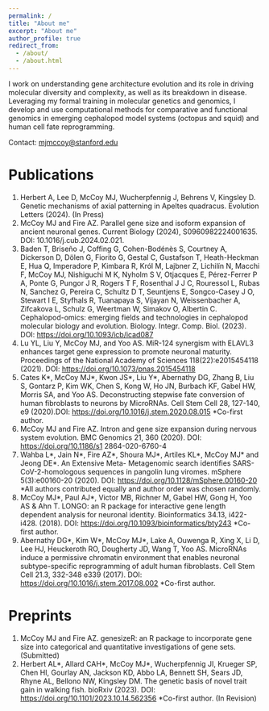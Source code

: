 ```yaml
---
permalink: /
title: "About me"
excerpt: "About me"
author_profile: true
redirect_from: 
  - /about/
  - /about.html
---
```

I work on understanding gene architecture evolution and its role in driving molecular diversity and complexity, as well as its breakdown in disease. Leveraging my formal training in molecular genetics and genomics, I develop and use computational methods for comparative and functional genomics in emerging cephalopod model systems (octopus and squid) and human cell fate reprogramming.

Contact: mjmccoy@stanford.edu

# Publications
1. Herbert A, Lee D, McCoy MJ, Wucherpfennig J, Behrens V, Kingsley D. Genetic mechanisms of axial patterning in Apeltes quadracus. Evolution Letters (2024). (In Press)
2. McCoy MJ and Fire AZ. Parallel gene size and isoform expansion of ancient neuronal genes. Current Biology (2024), S0960982224001635. DOI: 10.1016/j.cub.2024.02.021.
3. Baden T, Briseño J, Coffing G, Cohen-Bodénès S, Courtney A, Dickerson D, Dölen G, Fiorito G, Gestal C, Gustafson T, Heath-Heckman E, Hua Q, Imperadore P, Kimbara R, Król M, Lajbner Z, Lichilín N, Macchi F, McCoy MJ, Nishiguchi M K, Nyholm S V, Otjacques E, Pérez-Ferrer P A, Ponte G, Pungor J R, Rogers T F, Rosenthal J J C, Rouressol L, Rubas N, Sanchez G, Pereira C, Schultz D T, Seuntjens E, Songco-Casey J O, Stewart I E, Styfhals R, Tuanapaya S, Vijayan N, Weissenbacher A, Zifcakova L, Schulz G, Weertman W, Simakov O, Albertin C. Cephalopod-omics: emerging fields and technologies in cephalopod molecular biology and evolution. Biology. Integr. Comp. Biol. (2023). DOI: https://doi.org/10.1093/icb/icad087
4. Lu YL, Liu Y, McCoy MJ, and Yoo AS. MiR-124 synergism with ELAVL3 enhances target gene
expression to promote neuronal maturity. Proceedings of the National Academy of Sciences
118(22):e2015454118 (2021). DOI: https://doi.org/10.1073/pnas.2015454118
5. Cates K*, McCoy MJ*, Kwon JS*, Liu Y*, Abernathy DG, Zhang B, Liu S, Gontarz P, Kim WK, Chen S,
Kong W, Ho JN, Burbach KF, Gabel HW, Morris SA, and Yoo AS. Deconstructing stepwise fate
conversion of human fibroblasts to neurons by MicroRNAs. Cell Stem Cell 28, 127-140, e9 (2020).DOI:
https://doi.org/10.1016/j.stem.2020.08.015 *Co-first author.
6. McCoy MJ and Fire AZ. Intron and gene size expansion during nervous system evolution. BMC Genomics
21, 360 (2020). DOI: https://doi.org/10.1186/s1 2864-020-6760-4
7. Wahba L*, Jain N*, Fire AZ*, Shoura MJ*, Artiles KL*, McCoy MJ* and Jeong DE*. An Extensive Meta-
Metagenomic search identifies SARS-CoV-2-homologous sequences in pangolin lung viromes. mSphere
5(3):e00160-20 (2020). DOI: https://doi.org/10.1128/mSphere.00160-20 *All authors contributed equally
and author order was chosen randomly.
8. McCoy MJ*, Paul AJ*, Victor MB, Richner M, Gabel HW, Gong H, Yoo AS & Ahn T. LONGO: an R
package for interactive gene length dependent analysis for neuronal identity. Bioinformatics 34.13, i422-i428. (2018). DOI: https://doi.org/10.1093/bioinformatics/bty243 *Co-first author.
9. Abernathy DG*, Kim W*, McCoy MJ*, Lake A, Ouwenga R, Xing X, Li D, Lee HJ, Heuckeroth RO,
Dougherty JD, Wang T, Yoo AS. MicroRNAs induce a permissive chromatin environment that enables
neuronal subtype-specific reprogramming of adult human fibroblasts. Cell Stem Cell 21.3, 332-348 e339
(2017). DOI: https://doi.org/10.1016/j.stem.2017.08.002 *Co-first author.
# Preprints
1. McCoy MJ and Fire AZ. genesizeR: an R package to incorporate gene size into categorical and
quantitative investigations of gene sets. (Submitted)
2. Herbert AL*, Allard CAH*, McCoy MJ*, Wucherpfennig JI, Krueger SP, Chen HI, Gourlay AN, Jackson
KD, Abbo LA, Bennett SH, Sears JD, Rhyne AL, Bellono NW, Kingsley DM. The genetic basis of novel
trait gain in walking fish. bioRxiv (2023). DOI: https://doi.org/10.1101/2023.10.14.562356 *Co-first author. (In Revision)
